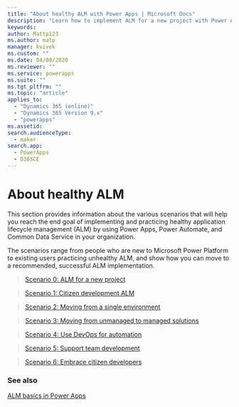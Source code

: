 ```yaml
---
title: "About healthy ALM with Power Apps | Microsoft Docs"
description: "Learn how to implement ALM for a new project with Power Apps"
keywords: 
author: Mattp123
ms.author: matp
manager: kvivek
ms.custom: ""
ms.date: 04/08/2020
ms.reviewer: ""
ms.service: powerapps
ms.suite: ""
ms.tgt_pltfrm: ""
ms.topic: "article"
applies_to: 
  - "Dynamics 365 (online)"
  - "Dynamics 365 Version 9.x"
  - "powerapps"
ms.assetid: 
search.audienceType: 
  - maker
search.app: 
  - PowerApps
  - D365CE
---
```


# About healthy ALM 
This section provides information about the various scenarios that will help you reach the end goal of implementing and practicing healthy application lifecycle management (ALM) by using Power Apps, Power Automate, and Common Data Service in your organization. 

The scenarios range from people who are new to Microsoft Power Platform to existing users practicing unhealthy ALM, and show how you can move to a recommended, successful ALM implementation. 

> [Scenario 0: ALM for a new project](new-project-alm.md)

> [Scenario 1: Citizen development ALM](citizen-dev-alm.md)

> [Scenario 2: Moving from a single environment](move-from-single-env-alm.md)

> [Scenario 3: Moving from unmanaged to managed solutions](move-from-unmanaged-managed-alm.md)

> [Scenario 4: Use DevOps for automation](use-devops-automated-alm.md)

> [Scenario 5: Support team development](team-development-alm.md)

> [Scenario 6: Embrace citizen developers](embrace-citizen-devs.md)

### See also
[ALM basics in Power Apps](basics-alm.md)